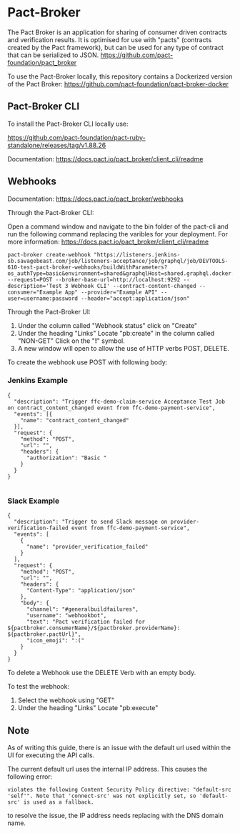 # Pact-Broker
 
The Pact Broker is an application for sharing of consumer driven contracts and verification results. It is optimised for use with "pacts" (contracts created by the Pact framework), but can be used for any type of contract that can be serialized to JSON. https://github.com/pact-foundation/pact_broker
 
To use the Pact-Broker locally, this repository contains a Dockerized version of the Pact Broker:
https://github.com/pact-foundation/pact-broker-docker
 
## Pact-Broker CLI
To install the Pact-Broker CLI locally use: 
 
https://github.com/pact-foundation/pact-ruby-standalone/releases/tag/v1.88.26
 
Documentation:
https://docs.pact.io/pact_broker/client_cli/readme
 
## Webhooks
 
Documentation:
https://docs.pact.io/pact_broker/webhooks
 
Through the Pact-Broker CLI:
 
Open a command window and navigate to the bin folder of the pact-cli and run the following command replacing the varibles for your deployment. For more information: https://docs.pact.io/pact_broker/client_cli/readme
 
```
pact-broker create-webhook "https://listeners.jenkins-sb.savagebeast.com/job/listeners-acceptance/job/graphql/job/DEVTOOLS-610-test-pact-broker-webhooks/buildWithParameters?os_authType=basic&environment=shared&graphqlHost=shared.graphql.docker.savagebeast.com" --request=POST --broker-base-url=http://localhost:9292 --description='Test 3 Webhook CLI' --contract-content-changed --consumer="Example App" --provider="Example API" --user=username:password --header="accept:application/json"
```
 
Through the Pact-Broker UI:
 
1. Under the column called "Webhook status" click on "Create"
2. Under the heading "Links" Locate "pb:create" in the column called "NON-GET" Click on the "**!**" symbol. 
3. A new window will open to allow the use of HTTP verbs POST, DELETE. 
 
To create the webhook use POST with following body:
 
### Jenkins Example
 
```
{
  "description": "Trigger ffc-demo-claim-service Acceptance Test Job on contract_content_changed event from ffc-demo-payment-service",
  "events": [{
    "name": "contract_content_changed"
  }],
  "request": {
    "method": "POST",
    "url": "",
    "headers": {
      "authorization": "Basic "
    }
  }
}
 
```
 
### Slack Example
 
```
{
  "description": "Trigger to send Slack message on provider-verification-failed event from ffc-demo-payment-service",
  "events": [
    {
      "name": "provider_verification_failed"
    }
  ],
  "request": {
    "method": "POST",
    "url": "",
    "headers": {
      "Content-Type": "application/json"
    },
    "body": {
      "channel": "#generalbuildfailures",
      "username": "webhookbot",
      "text": "Pact verification failed for ${pactbroker.consumerName}/${pactbroker.providerName}: ${pactbroker.pactUrl}",
      "icon_emoji": ":("
    }
  }
}
```
 
To delete a Webhook use the DELETE Verb with an empty body.
 
To test the webhook:
 
1. Select the webhook using "GET"
2. Under the heading "Links" Locate "pb:execute"
 
## Note
 
As of writing this guide, there is an issue with the default url used within the UI for executing the API calls. 
 
The current default url uses the internal IP address. This causes the following error: 
 
`violates the following Content Security Policy directive: "default-src 'self'". Note that 'connect-src' was not explicitly set, so 'default-src' is used as a fallback.`
 
to resolve the issue, the IP address needs replacing with the DNS domain name.